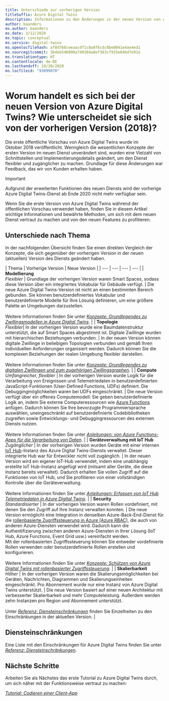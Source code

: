 ```yaml
---
title: Unterschiede zur vorherigen Version
titleSuffix: Azure Digital Twins
description: Informationen zu den Änderungen in der neuen Version von Azure Digital Twins
author: baanders
ms.author: baanders
ms.date: 3/12/2020
ms.topic: conceptual
ms.service: digital-twins
ms.openlocfilehash: af8d768ceeaacdf1c8a0f6cdc8be0041e4ae4ed1
ms.sourcegitcommit: 3bdeb546890a740384a8ef383cf915e84bd7e91e
ms.translationtype: HT
ms.contentlocale: de-DE
ms.lasthandoff: 10/30/2020
ms.locfileid: "93099078"
---
```

# <a name="what-is-the-new-azure-digital-twins-how-is-it-different-from-the-previous-version-2018"></a>Worum handelt es sich bei der neuen Version von Azure Digital Twins? Wie unterscheidet sie sich von der vorherigen Version (2018)?

Die erste öffentliche Vorschau von Azure Digital Twins wurde im Oktober 2018 veröffentlicht. Wenngleich die wesentlichen Konzepte der ersten Version im neuen Dienst unverändert sind, wurden eine Vielzahl von Schnittstellen und Implementierungsdetails geändert, um den Dienst flexibler und zugänglicher zu machen. Grundlage für diese Änderungen war Feedback, das wir von Kunden erhalten haben.

> [!IMPORTANT]
> Aufgrund der erweiterten Funktionen des neuen Diensts wird der vorherige Azure Digital Twins-Dienst ab Ende 2020 nicht mehr verfügbar sein.

Wenn Sie die erste Version von Azure Digital Twins während der öffentlichen Vorschau verwendet haben, finden Sie in diesem Artikel wichtige Informationen und bewährte Methoden, um sich mit dem neuen Dienst vertraut zu machen und von den neuen Features zu profitieren.

## <a name="differences-by-topic"></a>Unterschiede nach Thema

In der nachfolgenden Übersicht finden Sie einen direkten Vergleich der Konzepte, die sich gegenüber der vorherigen Version in der neuen (aktuellen) Version des Diensts geändert haben.

| Thema | Vorherige Version | Neue Version |
| --- | --- | --- | --- |
| **Modellierung**<br>*Flexibler* | Grundlage der vorherigen Version waren Smart Spaces, sodass diese Version über ein integriertes Vokabular für Gebäude verfügt. | Die neue Azure Digital Twins-Version ist nicht an einen bestimmten Bereich gebunden. Sie können benutzerdefiniertes Vokabular und benutzerdefinierte Modelle für Ihre Lösung definieren, um eine größere Palette an Umgebungen darzustellen.<br><br>Weitere Informationen finden Sie unter [*Konzepte: Grundlegendes zu Zwillingsmodellen in Azure Digital Twins*](concepts-models.md). |
| **Topologie**<br>*Flexibler*| In der vorherigen Version wurde eine Baumdatenstruktur unterstützt, die auf Smart Spaces abgestimmt ist. Digitale Zwillinge wurden mit hierarchischen Beziehungen verbunden. | In der neuen Version können digitale Zwillinge in beliebigen Topologien verbunden und gemäß Ihren individuellen Anforderungen organisiert werden. Dadurch können Sie die komplexen Beziehungen der realen Umgebung flexibler darstellen.<br><br>Weitere Informationen finden Sie unter [*Konzepte: Grundlegendes zu digitalen Zwillingen und zum zugehörigen Zwillingsgraphen*](concepts-twins-graph.md). |
| **Compute**<br>*Umfangreicher, flexibler* | In der vorherigen Version wurde Logik für die Verarbeitung von Ereignissen und Telemetriedaten in benutzerdefinierten JavaScript-Funktionen (User-Defined Functions, UDFs) definiert. Die Debuggingmöglichkeiten waren bei UDFs eingeschränkt. | Die neue Version verfügt über ein offenes Computemodell: Sie geben benutzerdefinierte Logik an, indem Sie externe Computeressourcen wie [Azure Functions](../azure-functions/functions-overview.md) anfügen. Dadurch können Sie Ihre bevorzugte Programmiersprache auswählen, uneingeschränkt auf benutzerdefinierte Codebibliotheken zugreifen sowie Entwicklungs- und Debuggingressourcen des externen Diensts nutzen.<br><br>Weitere Informationen finden Sie unter [*Anleitungen: von Azure Functions-Apps für die Verarbeitung von Daten*](how-to-create-azure-function.md). |
| **Geräteverwaltung mit IoT Hub**<br>*Zugänglicher* | In der vorherigen Version wurden Geräte mit einer internen [IoT Hub](../iot-hub/about-iot-hub.md)-Instanz des Azure Digital Twins-Diensts verwaltet. Dieser integrierte Hub war für Entwickler nicht voll zugänglich. | In der neuen Version wird ein eigener IoT-Hub verwendet, indem eine unabhängig erstellte IoT Hub-Instanz angefügt wird (mitsamt aller Geräte, die diese Instanz bereits verwaltet). Dadurch erhalten Sie vollen Zugriff auf die Funktionen von IoT Hub, und Sie profitieren von einer vollständigen Kontrolle über die Geräteverwaltung.<br><br>Weitere Informationen finden Sie unter [*Anleitungen: Erfassen von IoT Hub Telemetriedaten in Azure Digital Twins*](how-to-ingest-iot-hub-data.md). |
| **Security**<br>*Standardisierter* | In der vorherigen Version waren Rollen vordefiniert, mit denen Sie den Zugriff auf Ihre Instanz verwalten konnten. | Die neue Version ermöglicht eine Integration in denselben Azure-Back-End-Dienst für die [rollenbasierte Zugriffssteuerung in Azure (Azure RBAC)](../role-based-access-control/overview.md), die auch von anderen Azure-Diensten verwendet wird. Dadurch kann die Authentifizierung zwischen anderen Azure-Diensten in Ihrer Lösung (IoT Hub, Azure Functions, Event Grid usw.) vereinfacht werden.<br>Mit der rollenbasierten Zugriffssteuerung können Sie entweder vordefinierte Rollen verwenden oder benutzerdefinierte Rollen erstellen und konfigurieren.<br><br>Weitere Informationen finden Sie unter [*Konzepte: Schützen von Azure Digital Twins mit rollenbasierter Zugriffssteuerung*](concepts-security.md). |
| **Skalierbarkeit**<br>*Höher* | In der vorherigen Version waren die Skalierungsmöglichkeiten bei Geräten, Nachrichten, Diagrammen und Skalierungseinheiten eingeschränkt. Pro Abonnement wurde nur eine Instanz von Azure Digital Twins unterstützt.  | Die neue Version basiert auf einer neuen Architektur mit verbesserter Skalierbarkeit und mehr Computeleistung. Außerdem werden zehn Instanzen pro Region und Abonnement unterstützt.<br><br>Unter [*Referenz: Diensteinschränkungen*](reference-service-limits.md) finden Sie Einzelheiten zu den Einschränkungen in der aktuellen Version. |

## <a name="service-limits"></a>Diensteinschränkungen

Eine Liste mit den Einschränkungen für Azure Digital Twins finden Sie unter [*Referenz: Diensteinschränkungen*](reference-service-limits.md).

## <a name="next-steps"></a>Nächste Schritte

Arbeiten Sie als Nächstes das erste Tutorial zu Azure Digital Twins durch, um sich näher mit der Funktionsweise vertraut zu machen:

[*Tutorial: Codieren einer Client-App*](tutorial-code.md)